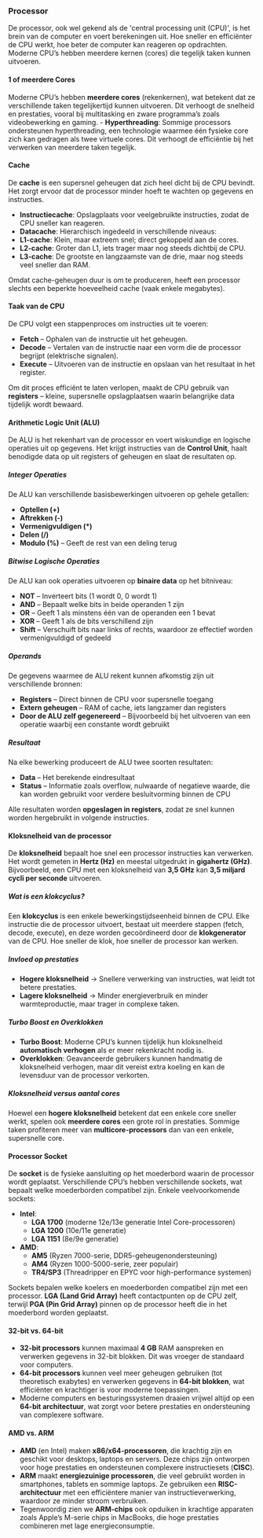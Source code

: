 ### Processor

De processor, ook wel gekend als de 'central processing unit (CPU)', is het brein van de computer en voert berekeningen uit. Hoe sneller en efficiënter de CPU werkt, hoe beter de computer kan reageren op opdrachten. Moderne CPU’s hebben meerdere kernen (cores) die tegelijk taken kunnen uitvoeren.

#### 1 of meerdere Cores
Moderne CPU’s hebben **meerdere cores** (rekenkernen), wat betekent dat ze verschillende taken tegelijkertijd kunnen uitvoeren. Dit verhoogt de snelheid en prestaties, vooral bij multitasking en zware programma’s zoals videobewerking en gaming.
    - **Hyperthreading**: Sommige processors ondersteunen hyperthreading, een technologie waarmee één fysieke core zich kan gedragen als twee virtuele cores. Dit verhoogt de efficiëntie bij het verwerken van meerdere taken tegelijk.

#### Cache
De **cache** is een supersnel geheugen dat zich heel dicht bij de CPU bevindt. Het zorgt ervoor dat de processor minder hoeft te wachten op gegevens en instructies.
- **Instructiecache**: Opslagplaats voor veelgebruikte instructies, zodat de CPU sneller kan reageren.
- **Datacache**: Hierarchisch ingedeeld in verschillende niveaus:
- **L1-cache**: Klein, maar extreem snel; direct gekoppeld aan de cores.
- **L2-cache**: Groter dan L1, iets trager maar nog steeds dichtbij de CPU.
- **L3-cache**: De grootste en langzaamste van de drie, maar nog steeds veel sneller dan RAM.

Omdat cache-geheugen duur is om te produceren, heeft een processor slechts een beperkte hoeveelheid cache (vaak enkele megabytes).

#### Taak van de CPU
De CPU volgt een stappenproces om instructies uit te voeren:
- **Fetch** – Ophalen van de instructie uit het geheugen.
- **Decode** – Vertalen van de instructie naar een vorm die de processor begrijpt (elektrische signalen).
- **Execute** – Uitvoeren van de instructie en opslaan van het resultaat in het register.

Om dit proces efficiënt te laten verlopen, maakt de CPU gebruik van **registers** – kleine, supersnelle opslagplaatsen waarin belangrijke data tijdelijk wordt bewaard.

#### Arithmetic Logic Unit (ALU)
De ALU is het rekenhart van de processor en voert wiskundige en logische operaties uit op gegevens. Het krijgt instructies van de **Control Unit**, haalt benodigde data op uit registers of geheugen en slaat de resultaten op.

##### Integer Operaties
De ALU kan verschillende basisbewerkingen uitvoeren op gehele getallen:
- **Optellen (+)**
- **Aftrekken (-)**
- **Vermenigvuldigen (*)**
- **Delen (/)**
- **Modulo (%)** – Geeft de rest van een deling terug

##### Bitwise Logische Operaties
De ALU kan ook operaties uitvoeren op **binaire data** op het bitniveau:
- **NOT** – Inverteert bits (1 wordt 0, 0 wordt 1)
- **AND** – Bepaalt welke bits in beide operanden 1 zijn
- **OR** – Geeft 1 als minstens één van de operanden een 1 bevat
- **XOR** – Geeft 1 als de bits verschillend zijn
- **Shift** – Verschuift bits naar links of rechts, waardoor ze effectief worden vermenigvuldigd of gedeeld

##### Operands
De gegevens waarmee de ALU rekent kunnen afkomstig zijn uit verschillende bronnen:
- **Registers** – Direct binnen de CPU voor supersnelle toegang
- **Extern geheugen** – RAM of cache, iets langzamer dan registers
- **Door de ALU zelf gegenereerd** – Bijvoorbeeld bij het uitvoeren van een operatie waarbij een constante wordt gebruikt

##### Resultaat
Na elke bewerking produceert de ALU twee soorten resultaten:
- **Data** – Het berekende eindresultaat
- **Status** – Informatie zoals overflow, nulwaarde of negatieve waarde, die kan worden gebruikt voor verdere besluitvorming binnen de CPU

Alle resultaten worden **opgeslagen in registers**, zodat ze snel kunnen worden hergebruikt in volgende instructies.

#### Kloksnelheid van de processor
De **kloksnelheid** bepaalt hoe snel een processor instructies kan verwerken. Het wordt gemeten in **Hertz (Hz)** en meestal uitgedrukt in **gigahertz (GHz)**. Bijvoorbeeld, een CPU met een kloksnelheid van **3,5 GHz** kan **3,5 miljard cycli per seconde** uitvoeren.

##### Wat is een klokcyclus?
Een **klokcyclus** is een enkele bewerkingstijdseenheid binnen de CPU. Elke instructie die de processor uitvoert, bestaat uit meerdere stappen (fetch, decode, execute), en deze worden gecoördineerd door de **klokgenerator** van de CPU. Hoe sneller de klok, hoe sneller de processor kan werken.

##### Invloed op prestaties
- **Hogere kloksnelheid** → Snellere verwerking van instructies, wat leidt tot betere prestaties.
- **Lagere kloksnelheid** → Minder energieverbruik en minder warmteproductie, maar trager in complexe taken.

##### Turbo Boost en Overklokken
- **Turbo Boost**: Moderne CPU’s kunnen tijdelijk hun kloksnelheid **automatisch verhogen** als er meer rekenkracht nodig is.
- **Overklokken**: Geavanceerde gebruikers kunnen handmatig de kloksnelheid verhogen, maar dit vereist extra koeling en kan de levensduur van de processor verkorten.

##### Kloksnelheid versus aantal cores
Hoewel een **hogere kloksnelheid** betekent dat een enkele core sneller werkt, spelen ook **meerdere cores** een grote rol in prestaties. Sommige taken profiteren meer van **multicore-processors** dan van een enkele, supersnelle core.

#### Processor Socket
De **socket** is de fysieke aansluiting op het moederbord waarin de processor wordt geplaatst. Verschillende CPU’s hebben verschillende sockets, wat bepaalt welke moederborden compatibel zijn. Enkele veelvoorkomende sockets:
- **Intel**:
    - **LGA 1700** (moderne 12e/13e generatie Intel Core-processoren)
    - **LGA 1200** (10e/11e generatie)
    - **LGA 1151** (8e/9e generatie)
- **AMD**:
    - **AM5** (Ryzen 7000-serie, DDR5-geheugenondersteuning)
    - **AM4** (Ryzen 1000-5000-serie, zeer populair)
    - **TR4/SP3** (Threadripper en EPYC voor high-performance systemen)

Sockets bepalen welke koelers en moederborden compatibel zijn met een processor. **LGA (Land Grid Array)** heeft contactpunten op de CPU zelf, terwijl **PGA (Pin Grid Array)** pinnen op de processor heeft die in het moederbord worden geplaatst.

#### 32-bit vs. 64-bit
- **32-bit processors** kunnen maximaal **4 GB** RAM aanspreken en verwerken gegevens in 32-bit blokken. Dit was vroeger de standaard voor computers.
- **64-bit processors** kunnen veel meer geheugen gebruiken (tot theoretisch exabytes) en verwerken gegevens in **64-bit blokken**, wat efficiënter en krachtiger is voor moderne toepassingen.
- Moderne computers en besturingssystemen draaien vrijwel altijd op een **64-bit architectuur**, wat zorgt voor betere prestaties en ondersteuning van complexere software.

#### AMD vs. ARM
- **AMD** (en Intel) maken **x86/x64-processoren**, die krachtig zijn en geschikt voor desktops, laptops en servers. Deze chips zijn ontworpen voor hoge prestaties en ondersteunen complexere instructiesets (**CISC**).
- **ARM** maakt **energiezuinige processoren**, die veel gebruikt worden in smartphones, tablets en sommige laptops. Ze gebruiken een **RISC-architectuur** met een efficiëntere manier van instructieverwerking, waardoor ze minder stroom verbruiken.
- Tegenwoordig zien we **ARM-chips** ook opduiken in krachtige apparaten zoals Apple’s M-serie chips in MacBooks, die hoge prestaties combineren met lage energieconsumptie.
